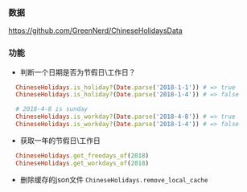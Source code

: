### 数据
https://github.com/GreenNerd/ChineseHolidaysData

### 功能
- 判断一个日期是否为节假日\工作日？
```ruby
  ChineseHolidays.is_holiday?(Date.parse('2018-1-1')) # => true
  ChineseHolidays.is_holiday?(Date.parse('2018-1-4')) # => false
```
```ruby
  # 2018-4-8 is sunday
  ChineseHolidays.is_workday?(Date.parse('2018-4-8')) # => true
  ChineseHolidays.is_workday?(Date.parse('2018-1-4')) # => false
```
- 获取一年的节假日\工作日
```ruby
  ChineseHolidays.get_freedays_of(2018)
  ChineseHolidays.get_workdays_of(2018)
```

- 删除缓存的json文件
`ChineseHolidays.remove_local_cache`
